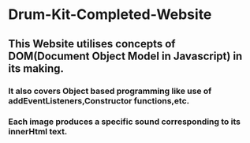 # Drum-Kit-Completed-Website
## This Website utilises concepts of DOM(Document Object Model in Javascript) in its making.
### It also covers Object based programming like use of addEventListeners,Constructor functions,etc.
### Each image produces a specific sound corresponding to its innerHtml text.

